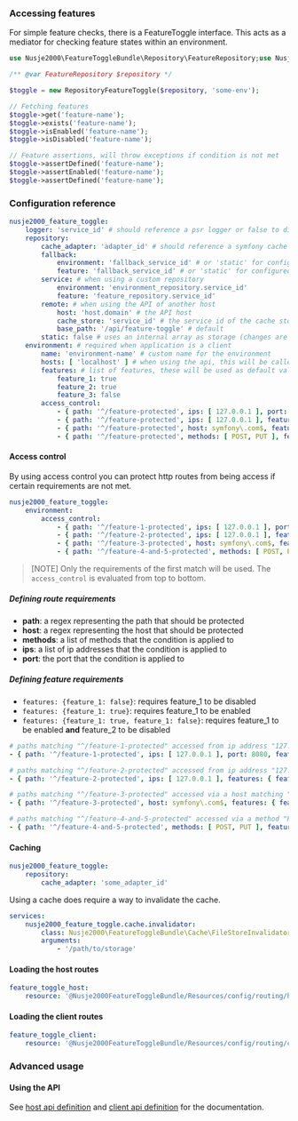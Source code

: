 ### Accessing features

For simple feature checks, there is a FeatureToggle interface. This acts as a mediator for checking feature states within an environment.

```php
use Nusje2000\FeatureToggleBundle\Repository\FeatureRepository;use Nusje2000\FeatureToggleBundle\RepositoryFeatureToggle;

/** @var FeatureRepository $repository */

$toggle = new RepositoryFeatureToggle($repository, 'some-env');

// Fetching features
$toggle->get('feature-name');
$toggle->exists('feature-name');
$toggle->isEnabled('feature-name');
$toggle->isDisabled('feature-name');

// Feature assertions, will throw exceptions if condition is not met
$toggle->assertDefined('feature-name');
$toggle->assertEnabled('feature-name');
$toggle->assertDefined('feature-name');
```

### Configuration reference

```yaml
nusje2000_feature_toggle:
    logger: 'service_id' # should reference a psr logger or false to disable the logging
    repository:
        cache_adapter: 'adapter_id' # should reference a symfony cache adapter
        fallback:
            environment: 'fallback_service_id' # or 'static' for configured defaults
            feature: 'fallback_service_id' # or 'static' for configured defaults
        service: # when using a custom repository
            environment: 'environment_repository.service_id'
            feature: 'feature_repository.service_id'
        remote: # when using the API of another host
            host: 'host.domain' # the API host
            cache_store: 'service_id' # the service id of the cache store
            base_path: '/api/feature-toggle' # default
        static: false # uses an internal array as storage (changes are therefore not persistent)
    environment: # required when application is a client
        name: 'environment-name' # custom name for the environment
        hosts: [ 'localhost' ] # when using the api, this will be called by the host to invalidate the cache
        features: # list of features, these will be used as default values
            feature_1: true
            feature_2: true
            feature_3: false
        access_control:
            - { path: '^/feature-protected', ips: [ 127.0.0.1 ], port: 8080, features: { some_feature: true } }
            - { path: '^/feature-protected', ips: [ 127.0.0.1 ], features: { some_feature: true } }
            - { path: '^/feature-protected', host: symfony\.com$, features: { some_feature: true } }
            - { path: '^/feature-protected', methods: [ POST, PUT ], features: { some_feature: true } }
```

#### Access control

By using access control you can protect http routes from being access if certain requirements are not met.

```yaml
nusje2000_feature_toggle:
    environment:
        access_control:
            - { path: '^/feature-1-protected', ips: [ 127.0.0.1 ], port: 8080, features: { feature_1: true } }
            - { path: '^/feature-2-protected', ips: [ 127.0.0.1 ], features: { feature_2: true } }
            - { path: '^/feature-3-protected', host: symfony\.com$, features: { feature_3: false } }
            - { path: '^/feature-4-and-5-protected', methods: [ POST, PUT ], features: { feature_4: false, feature_5: true } }
```

> [NOTE] Only the requirements of the first match will be used. The `access_control` is evaluated from top to bottom.

##### Defining route requirements

- **path**: a regex representing the path that should be protected
- **host**: a regex representing the host that should be protected
- **methods**: a list of methods that the condition is applied to
- **ips**: a list of ip addresses that the condition is applied to
- **port**: the port that the condition is applied to

##### Defining feature requirements

- `features: {feature_1: false}`: requires feature_1 to be disabled
- `features: {feature_1: true}`: requires feature_1 to be enabled
- `features: {feature_1: true, feature_1: false}`: requires feature_1 to be enabled **and** feature_2 to be disabled

```yaml
# paths matching "^/feature-1-protected" accessed from ip address "127.0.0.1" and port 8080 should only be accessible if feature_1 is enabled
- { path: '^/feature-1-protected', ips: [ 127.0.0.1 ], port: 8080, features: { feature_1: true } }

# paths matching "^/feature-2-protected" accessed from ip address "127.0.0.1" should only be accessible if feature_2 is enabled
- { path: '^/feature-2-protected', ips: [ 127.0.0.1 ], features: { feature_2: true } }

# paths matching "^/feature-3-protected" accessed via a host matching "symfony\.com$" should only be accessible if feature_3 is disabled
- { path: '^/feature-3-protected', host: symfony\.com$, features: { feature_3: false } }

# paths matching "^/feature-4-and-5-protected" accessed via a method "POST" or "PUT" should only be accessible if feature_4 is disabled and feature_5 is enabled
- { path: '^/feature-4-and-5-protected', methods: [ POST, PUT ], features: { feature_4: false, feature_5: true } }
```

#### Caching

```yaml
nusje2000_feature_toggle:
    repository:
        cache_adapter: 'some_adapter_id'
```

Using a cache does require a way to invalidate the cache.

```yaml
services:
    nusje2000_feature_toggle.cache.invalidator:
        class: Nusje2000\FeatureToggleBundle\Cache\FileStoreInvalidator
        arguments:
            - '/path/to/storage'
```

#### Loading the host routes

```yaml
feature_toggle_host:
    resource: '@Nusje2000FeatureToggleBundle/Resources/config/routing/host.xml'
```

#### Loading the client routes

```yaml
feature_toggle_client:
    resource: '@Nusje2000FeatureToggleBundle/Resources/config/routing/client.xml'
```

### Advanced usage

#### Using the API

See [host api definition](./host_api.md) and [client api definition](./client_api.md) for the documentation.

